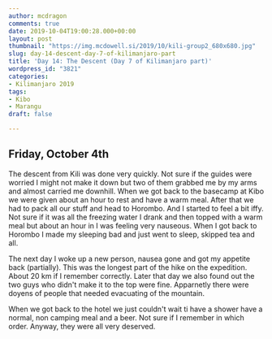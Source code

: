 ```yaml
---
author: mcdragon
comments: true
date: 2019-10-04T19:00:28.000+00:00
layout: post
thumbnail: "https://img.mcdowell.si/2019/10/kili-group2_680x680.jpg"
slug: day-14-descent-day-7-of-kilimanjaro-part
title: 'Day 14: The Descent (Day 7 of Kilimanjaro part)'
wordpress_id: "3821"
categories:
- Kilimanjaro 2019
tags:
- Kibo
- Marangu
draft: false

---
```

## Friday, October 4th

The descent from Kili was done very quickly. Not sure if the guides were worried I might not make it down but two of them grabbed me by my arms and almost carried me downhill. When we got back to the basecamp at Kibo we were given about an hour to rest and have a warm meal. After that we had to pack all our stuff and head to Horombo. And I started to feel a bit iffy. Not sure if it was all the freezing water I drank and then topped with a warm meal but about an hour in I was feeling very nauseous. When I got back to Horombo I made my sleeping bad and just went to sleep, skipped tea and all.

The next day I woke up a new person, nausea gone and got my appetite back (partially). This was the longest part of the hike on the expedition. About 20 km if I remember correctly. Later that day we also found out the two guys who didn't make it to the top were fine. Apparnetly there were doyens of people that needed evacuating of the mountain.

When we got back to the hotel we just couldn't wait ti have a shower have a normal, non camping meal and a beer. Not sure if I remember in which order. Anyway, they were all very deserved. 
